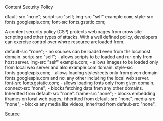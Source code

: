 Content Security Policy

dfault-src "none"; script-src "self; img-src "self" example.com; style-src fonts.googleapis.com; font-src fonts.gstatic.com;

A content security policy (CSP) protects web pages from cross site scripting and other types of attacks.
With a well defined policy, developers can exercise control over where resource are loaded from.

default-src "none"; - no sources can be loaded even from the localhost domain.
script-src "self"; - allows scripts to be loaded and run only from host server.
img-src "self" example.com; - allows images to be loaded only from local web server and also example.com domain.
style-src fonts.googleapis.com; - allows loading stylesheets only from given domain fonts.googleapis.com and not any other including the local web server.
font-src fonts.gstatic.com; - allows loading fonts only from given domain.
connect-src "none"; - blocks fetching data from any other domains. Inheritted from default-src "none".
frame-src "none"; - blocks embedding iframes on local web pages, inheritted from default-src "none".
media-src "none"; - blocks any media like videos, inheritted from default-src "none".


[Source](https://frontendmasters.com/courses/web-dev-quiz/q15-content-security-policy-csp-header/)
